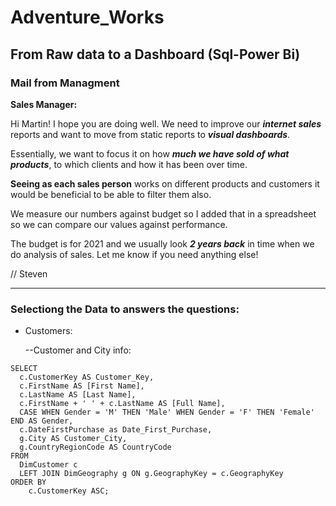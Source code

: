 # Adventure_Works
From Raw data to a Dashboard (Sql-Power Bi)
--
### Mail from Managment
**Sales Manager:**

Hi Martin!
I hope you are doing well. We need to improve our ***internet sales*** reports and want to move from static reports to ***visual dashboards***.

Essentially, we want to focus it on how ***much we have sold of what products***, to which clients and how it has been over time.

**Seeing as each sales person** works on different products and customers it would be beneficial to be able to filter them also.

We measure our numbers against budget so I added that in a spreadsheet so we can compare our values against performance.

The budget is for 2021 and we usually look ***2 years back*** in time when we do analysis of sales.
Let me know if you need anything else!  
  
// Steven

---

###  Selectiong the Data to answers the questions:

- Customers:

  --Customer and City info:
```
SELECT 
  c.CustomerKey AS Customer_Key, 
  c.FirstName AS [First Name], 
  c.LastName AS [Last Name], 
  c.FirstName + ' ' + c.LastName AS [Full Name], 
  CASE WHEN Gender = 'M' THEN 'Male' WHEN Gender = 'F' THEN 'Female' END AS Gender, 
  c.DateFirstPurchase as Date_First_Purchase, 
  g.City AS Customer_City,
  g.CountryRegionCode AS CountryCode
FROM 
  DimCustomer c 
  LEFT JOIN DimGeography g ON g.GeographyKey = c.GeographyKey
ORDER BY
	c.CustomerKey ASC;
```

